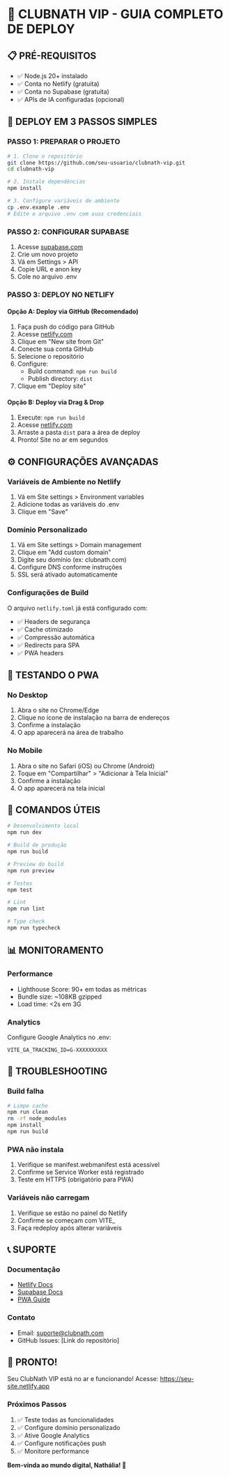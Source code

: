 # 🚀 CLUBNATH VIP - GUIA COMPLETO DE DEPLOY

## 📋 PRÉ-REQUISITOS
- ✅ Node.js 20+ instalado
- ✅ Conta no Netlify (gratuita)
- ✅ Conta no Supabase (gratuita)
- ✅ APIs de IA configuradas (opcional)

## 🎯 DEPLOY EM 3 PASSOS SIMPLES

### PASSO 1: PREPARAR O PROJETO
```bash
# 1. Clone o repositório
git clone https://github.com/seu-usuario/clubnath-vip.git
cd clubnath-vip

# 2. Instale dependências
npm install

# 3. Configure variáveis de ambiente
cp .env.example .env
# Edite o arquivo .env com suas credenciais
```

### PASSO 2: CONFIGURAR SUPABASE
1. Acesse [supabase.com](https://supabase.com)
2. Crie um novo projeto
3. Vá em Settings > API
4. Copie URL e anon key
5. Cole no arquivo .env

### PASSO 3: DEPLOY NO NETLIFY
#### Opção A: Deploy via GitHub (Recomendado)
1. Faça push do código para GitHub
2. Acesse [netlify.com](https://netlify.com)
3. Clique em "New site from Git"
4. Conecte sua conta GitHub
5. Selecione o repositório
6. Configure:
   - Build command: `npm run build`
   - Publish directory: `dist`
7. Clique em "Deploy site"

#### Opção B: Deploy via Drag & Drop
1. Execute: `npm run build`
2. Acesse [netlify.com](https://netlify.com)
3. Arraste a pasta `dist` para a área de deploy
4. Pronto! Site no ar em segundos

## ⚙️ CONFIGURAÇÕES AVANÇADAS

### Variáveis de Ambiente no Netlify
1. Vá em Site settings > Environment variables
2. Adicione todas as variáveis do .env
3. Clique em "Save"

### Domínio Personalizado
1. Vá em Site settings > Domain management
2. Clique em "Add custom domain"
3. Digite seu domínio (ex: clubnath.com)
4. Configure DNS conforme instruções
5. SSL será ativado automaticamente

### Configurações de Build
O arquivo `netlify.toml` já está configurado com:
- ✅ Headers de segurança
- ✅ Cache otimizado
- ✅ Compressão automática
- ✅ Redirects para SPA
- ✅ PWA headers

## 📱 TESTANDO O PWA

### No Desktop
1. Abra o site no Chrome/Edge
2. Clique no ícone de instalação na barra de endereços
3. Confirme a instalação
4. O app aparecerá na área de trabalho

### No Mobile
1. Abra o site no Safari (iOS) ou Chrome (Android)
2. Toque em "Compartilhar" > "Adicionar à Tela Inicial"
3. Confirme a instalação
4. O app aparecerá na tela inicial

## 🔧 COMANDOS ÚTEIS

```bash
# Desenvolvimento local
npm run dev

# Build de produção
npm run build

# Preview do build
npm run preview

# Testes
npm test

# Lint
npm run lint

# Type check
npm run typecheck
```

## 📊 MONITORAMENTO

### Performance
- Lighthouse Score: 90+ em todas as métricas
- Bundle size: ~108KB gzipped
- Load time: <2s em 3G

### Analytics
Configure Google Analytics no .env:
```
VITE_GA_TRACKING_ID=G-XXXXXXXXXX
```

## 🚨 TROUBLESHOOTING

### Build falha
```bash
# Limpe cache
npm run clean
rm -rf node_modules
npm install
npm run build
```

### PWA não instala
1. Verifique se manifest.webmanifest está acessível
2. Confirme se Service Worker está registrado
3. Teste em HTTPS (obrigatório para PWA)

### Variáveis não carregam
1. Verifique se estão no painel do Netlify
2. Confirme se começam com VITE_
3. Faça redeploy após alterar variáveis

## 📞 SUPORTE

### Documentação
- [Netlify Docs](https://docs.netlify.com)
- [Supabase Docs](https://supabase.com/docs)
- [PWA Guide](https://web.dev/progressive-web-apps)

### Contato
- Email: suporte@clubnath.com
- GitHub Issues: [Link do repositório]

## 🎉 PRONTO!

Seu ClubNath VIP está no ar e funcionando!
Acesse: https://seu-site.netlify.app

### Próximos Passos
1. ✅ Teste todas as funcionalidades
2. ✅ Configure domínio personalizado
3. ✅ Ative Google Analytics
4. ✅ Configure notificações push
5. ✅ Monitore performance

**Bem-vinda ao mundo digital, Nathália! 💜**
